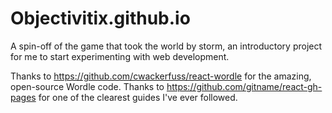 # Objectivitix.github.io
A spin-off of the game that took the world by storm, an introductory project for me to start experimenting with web development.

Thanks to https://github.com/cwackerfuss/react-wordle for the amazing, open-source Wordle code.
Thanks to https://github.com/gitname/react-gh-pages for one of the clearest guides I've ever followed.
